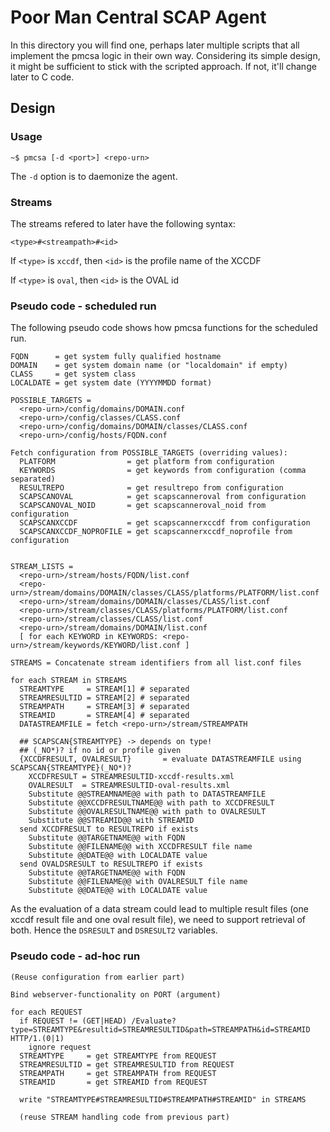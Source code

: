 Poor Man Central SCAP Agent
===========================

In this directory you will find one, perhaps later multiple scripts that all
implement the pmcsa logic in their own way. Considering its simple design, it
might be sufficient to stick with the scripted approach. If not, it'll change
later to C code.

Design
------

### Usage ###

```
~$ pmcsa [-d <port>] <repo-urn>
``` 

The `-d` option is to daemonize the agent.

### Streams ###

The streams refered to later have the following syntax:

```
<type>#<streampath>#<id>
```

If `<type>` is `xccdf`, then `<id>` is the profile name of the XCCDF

If `<type>` is `oval`, then `<id>` is the OVAL id

### Pseudo code - scheduled run ###

The following pseudo code shows how pmcsa functions for the scheduled run.

```
FQDN      = get system fully qualified hostname
DOMAIN    = get system domain name (or "localdomain" if empty)
CLASS     = get system class
LOCALDATE = get system date (YYYYMMDD format)

POSSIBLE_TARGETS = 
  <repo-urn>/config/domains/DOMAIN.conf
  <repo-urn>/config/classes/CLASS.conf
  <repo-urn>/config/domains/DOMAIN/classes/CLASS.conf
  <repo-urn>/config/hosts/FQDN.conf

Fetch configuration from POSSIBLE_TARGETS (overriding values):
  PLATFORM                = get platform from configuration
  KEYWORDS                = get keywords from configuration (comma separated)
  RESULTREPO              = get resultrepo from configuration
  SCAPSCANOVAL            = get scapscanneroval from configuration
  SCAPSCANOVAL_NOID       = get scapscanneroval_noid from configuration
  SCAPSCANXCCDF           = get scapscannerxccdf from configuration
  SCAPSCANXCCDF_NOPROFILE = get scapscannerxccdf_noprofile from configuration


STREAM_LISTS = 
  <repo-urn>/stream/hosts/FQDN/list.conf
  <repo-urn>/stream/domains/DOMAIN/classes/CLASS/platforms/PLATFORM/list.conf
  <repo-urn>/stream/domains/DOMAIN/classes/CLASS/list.conf
  <repo-urn>/stream/classes/CLASS/platforms/PLATFORM/list.conf
  <repo-urn>/stream/classes/CLASS/list.conf
  <repo-urn>/stream/domains/DOMAIN/list.conf
  [ for each KEYWORD in KEYWORDS: <repo-urn>/stream/keywords/KEYWORD/list.conf ]

STREAMS = Concatenate stream identifiers from all list.conf files

for each STREAM in STREAMS
  STREAMTYPE     = STREAM[1] # separated
  STREAMRESULTID = STREAM[2] # separated
  STREAMPATH     = STREAM[3] # separated
  STREAMID       = STREAM[4] # separated
  DATASTREAMFILE = fetch <repo-urn>/stream/STREAMPATH

  ## SCAPSCAN{STREAMTYPE} -> depends on type!
  ## (_NO*)? if no id or profile given
  {XCCDFRESULT, OVALRESULT}       = evaluate DATASTREAMFILE using SCAPSCAN{STREAMTYPE}(_NO*)?
    XCCDFRESULT = STREAMRESULTID-xccdf-results.xml
    OVALRESULT  = STREAMRESULTID-oval-results.xml
    Substitute @@STREAMNAME@@ with path to DATASTREAMFILE
    Substitute @@XCCDFRESULTNAME@@ with path to XCCDFRESULT
    Substitute @@OVALRESULTNAME@@ with path to OVALRESULT
    Substitute @@STREAMID@@ with STREAMID
  send XCCDFRESULT to RESULTREPO if exists
    Substitute @@TARGETNAME@@ with FQDN
    Substitute @@FILENAME@@ with XCCDFRESULT file name
    Substitute @@DATE@@ with LOCALDATE value
  send OVALDSRESULT to RESULTREPO if exists
    Substitute @@TARGETNAME@@ with FQDN
    Substitute @@FILENAME@@ with OVALRESULT file name
    Substitute @@DATE@@ with LOCALDATE value
```

As the evaluation of a data stream could lead to multiple result files (one
xccdf result file and one oval result file), we need to support retrieval of
both. Hence the `DSRESULT` and `DSRESULT2` variables.

### Pseudo code - ad-hoc run ###

```
(Reuse configuration from earlier part)

Bind webserver-functionality on PORT (argument)

for each REQUEST
  if REQUEST != (GET|HEAD) /Evaluate?type=STREAMTYPE&resultid=STREAMRESULTID&path=STREAMPATH&id=STREAMID HTTP/1.(0|1)
    ignore request
  STREAMTYPE     = get STREAMTYPE from REQUEST
  STREAMRESULTID = get STREAMRESULTID from REQUEST
  STREAMPATH     = get STREAMPATH from REQUEST
  STREAMID       = get STREAMID from REQUEST

  write "STREAMTYPE#STREAMRESULTID#STREAMPATH#STREAMID" in STREAMS
  
  (reuse STREAM handling code from previous part)
```
